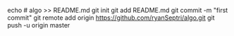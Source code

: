 echo # algo >> README.md
git init
git add README.md
git commit -m "first commit"
git remote add origin https://github.com/ryanSeptri/algo.git
git push -u origin master
